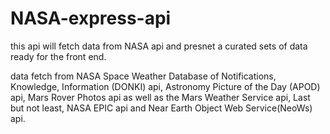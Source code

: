 # NASA-express-api


this api will fetch data from NASA api and presnet a curated sets of data ready for the front end. 


data fetch from NASA Space Weather Database of Notifications, Knowledge, Information (DONKI) api, Astronomy Picture of the Day (APOD) api, Mars Rover Photos api as well as the Mars Weather Service api, Last but not least, NASA EPIC api and Near Earth Object Web Service(NeoWs) api. 

